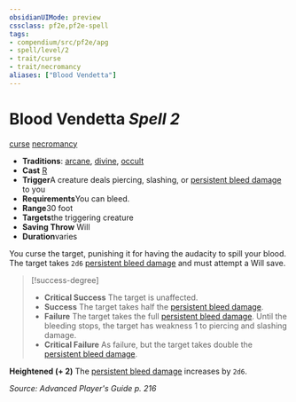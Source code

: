```yaml
---
obsidianUIMode: preview
cssclass: pf2e,pf2e-spell
tags:
- compendium/src/pf2e/apg
- spell/level/2
- trait/curse
- trait/necromancy
aliases: ["Blood Vendetta"]
---
```

# Blood Vendetta *Spell 2*   
[curse](rules/traits/curse.md "Curse Effect Trait")  [necromancy](rules/traits/necromancy.md "Necromancy School Trait")  

- **Traditions**: [arcane](rules/traits/arcane.md "Arcane Tradition Trait"), [divine](rules/traits/divine.md "Divine Tradition Trait"), [occult](rules/traits/occult.md "Occult Tradition Trait")
- **Cast** [R](rules/core-rulebook/chapter-9-playing-the-game.md#Actions "Reaction") 
- **Trigger**A creature deals piercing, slashing, or [persistent bleed damage](rules/conditions.md#Persistent%20Damage) to you
- **Requirements**You can bleed.
- **Range**30 foot
- **Targets**the triggering creature
- **Saving Throw** Will
- **Duration**varies

You curse the target, punishing it for having the audacity to spill your blood. The target takes `2d6` [persistent bleed damage](rules/conditions.md#Persistent%20Damage) and must attempt a Will save.

> [!success-degree] 
> - **Critical Success** The target is unaffected.
> - **Success** The target takes half the [persistent bleed damage](rules/conditions.md#Persistent%20Damage).
> - **Failure** The target takes the full [persistent bleed damage](rules/conditions.md#Persistent%20Damage). Until the bleeding stops, the target has weakness 1 to piercing and slashing damage.
> - **Critical Failure** As failure, but the target takes double the [persistent bleed damage](rules/conditions.md#Persistent%20Damage).

**Heightened (+ 2)** The [persistent bleed damage](rules/conditions.md#Persistent%20Damage) increases by `2d6`.

*Source: Advanced Player's Guide p. 216*